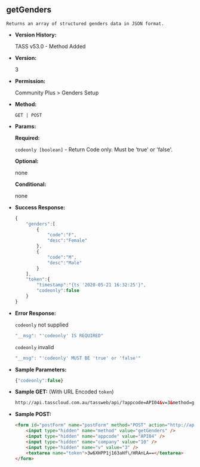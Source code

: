 **getGenders**
----
	Returns an array of structured genders data in JSON format.

* **Version History:**

	TASS v53.0 - Method Added

* **Version:**

	3

* **Permission:**

  	Community Plus > Genders Setup

* **Method:**

	`GET | POST`
  
* **Params:**

   **Required:**
 
	`codeonly [boolean]` - Return Code only. Must be 'true' or 'false'.                    

   **Optional:**

	none

   **Conditional:**

	none

* **Success Response:**

    ```javascript
	{
	    "genders":[
	        {
	            "code":"F",
	            "desc":"Female"
	        },
	        {
	            "code":"M",
	            "desc":"Male"
	        }
	    ],
	    "token":{
	        "timestamp":"{ts '2020-05-21 16:32:25'}",
	        "codeonly":false
	    }
	}
    ```
 
* **Error Response:**

    `codeonly` not supplied
    ```javascript
    "__msg": "'codeonly' IS REQUIRED"
    ```

    `codeonly` invalid
    ```javascript
    "__msg": "'codeonly' MUST BE 'true' or 'false'"
    ```
    
* **Sample Parameters:**

	```javascript
	{"codeonly":false}
	```

* **Sample GET:** (With URL Encoded `token`)

	```HTML
	http://api.tasscloud.com.au/tassweb/api/?appcode=API04&v=3&method=getGenders&token=3w6XHPP1j163aHf%2FHRAnLA%3D%3D&company=10
	```
  
* **Sample POST:**

	```HTML
	<form id="postForm" name="postForm" method="POST" action="http://api.tasscloud.com.au/tassweb/api/">
		<input type="hidden" name="method" value="getGenders" />
		<input type="hidden" name="appcode" value="API04" />
		<input type="hidden" name="company" value="10" />
		<input type="hidden" name="v" value="3" />
		<textarea name="token">3w6XHPP1j163aHf\/HRAnLA==</textarea>
	</form>
	```